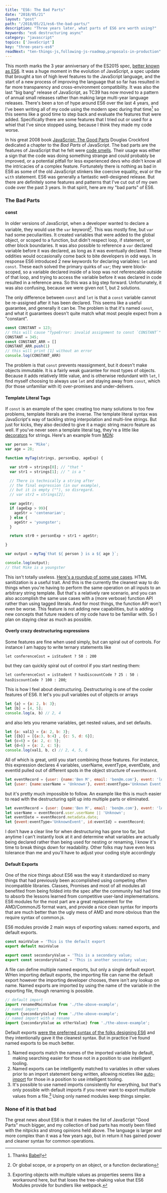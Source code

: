 ```yaml
---
title: "ES6: The Bad Parts"
date: "2018/05/21"
layout: "post"
path: "/2018/05/21/es6-the-bad-parts/"
description: "Three years later, what parts of ES6 are worth using?"
keywords: "es6 destructuring async"
category: "javascript"
topics: ['JavaScript']
key: "three-years-es6"
readNext: "ten-things-js,following-js-roadmap,proposals-in-production"
---
```


This month marks the 3 year anniversary of the ES2015 spec, [better known as ES6](https://benmccormick.org/2015/09/14/es5-es6-es2016-es-next-whats-going-on-with-javascript-versioning).  It was a huge moment in the evolution of JavaScript, a spec update that brought a ton of high level features to the JavaScript language, and the start of a new process of improving the language that so far has resulted in far more transparency and cross-environment compatibility.  It was also the last "big bang" release of JavaScript, as TC39 has now moved to a pattern of annual small releases rather than making large multi-year language releases.  There's been a ton of hype around ES6 over the last 4 years, and I've been writing all of my code using the modern spec during that time[^1] so this seems like a good time to step back and evaluate the features that were added.  Specifically there are some features that I tried out or used for a whiel that I've since stopped using, because I think they made my code worse.

In his great 2008 book [JavaScript: The Good Parts](https://amzn.to/2LJBY9z) Douglas Crockford dedicated a chapter to the *Bad Parts* of JavaScript.  The bad parts are the features of JavaScript that he felt were [code smells](https://en.wikipedia.org/wiki/Code_smell).  Their usage was either a sign that the code was doing something strange and could probably be improved, or a potential pitfall for less experienced devs who didn't know all the intricacies of a complex feature.  Fortunately there is nothing as bad in ES6 as some of the old JavaScript stinkers like coercive equality, eval or the `with` statement.  ES6 was generally a fantastic well-designed release. But there are definitely some features and patterns that I've cut out of my own code over the past 3 years. In that spirit, here are my "bad parts" of ES6.


### The Bad Parts

#### const

In older versions of JavaScript, when a developer wanted to declare a variable, they would use the `var` keyword[^2].  This was mostly fine, but `var` had some peculiarities.  It created variables that were added to the global object, or scoped to a function, but didn't respect loop, if statement, or other block boundaries.  It was also possible to reference a `var` declared variable before it was declared, as long as it was eventually declared. These oddities would occasionally come back to bite developers in odd ways.  In response ES6 introduced 2 new keywords for declaring variables: `let` and `const`.  These each solved the primary quirks of `var`; they were block-scoped, so a variable declared inside of a loop was not referencable outside of that loop, and trying to access the variable before it was declared in code resulted in a reference area.  So this was a big step forward.  Unfortunately, it was also confusing, because we were given not 1, but 2 solutions.

The only difference between `const` and `let` is that a `const` variable cannot be re-assigned after it has been declared.  This seems like a useful guarantee, and generally it can be.  The problem is that it's named `const`, and what it guarantees doesn't quite match what most people expect from a "constant".

```javascript
const CONSTANT = 123;
// this will cause "TypeError: invalid assignment to const `CONSTANT`"
CONSTANT = 345;
const CONSTANT_ARR = []
CONSTANT_ARR.push(1)
// this will print [1] without an error
console.log(CONSTANT_ARR)
```

The problem is that `const` prevents reassignment, but it doesn't make objects immutable.  It is a fairly weak guarantee for most types of objects.  Because it adds relatively little value, and is otherwise redundant with `let`, I find myself choosing to always use `let` and staying away from `const`, which (for those unfamiliar with it) over-promises and under-delivers.

#### Template Literal Tags

If `const` is an example of the spec creating too many solutions to too few problems, template literals are the inverse.  The template literal syntax was JavaScript's way of tackling string interpolation and multi-line strings.  But just for kicks, they also decided to give it a magic string macro feature as well.  If you've never seen a template literal tag, they're a little like [decorators](https://github.com/tc39/proposal-decorators) for strings.  Here's an example from [MDN](https://developer.mozilla.org/en-US/docs/Web/JavaScript/Reference/Template_literals):

```javascript
var person = 'Mike';
var age = 28;

function myTag(strings, personExp, ageExp) {

  var str0 = strings[0]; // "that "
  var str1 = strings[1]; // " is a "

  // There is technically a string after
  // the final expression (in our example),
  // but it is empty (""), so disregard.
  // var str2 = strings[2];

  var ageStr;
  if (ageExp > 99){
    ageStr = 'centenarian';
  } else {
    ageStr = 'youngster';
  }

  return str0 + personExp + str1 + ageStr;

}

var output = myTag`that ${ person } is a ${ age }`;

console.log(output);
// that Mike is a youngster
```

This isn't totally useless. [Here's a roundup of some use cases](https://codeburst.io/javascript-es6-tagged-template-literals-a45c26e54761).  HTML sanitization is a useful trait.  And this is the currently the cleanest way to do things when you're having to perform the same operation on all inputs to an arbitrary string template.  But that's a relatively rare scenario, and you can also accomplish the same use cases with a (more verbose) function API rather than using tagged literals.  And for most things, the function API won't even be worse.  This feature is not adding new capabilities, but is adding new concepts that future readers of my code have to be familiar with.  So I plan on staying clear as much as possible.

#### Overly crazy destructuring expressions

Some features are fine when used simply, but can spiral out of controls.  For instance I am happy to write ternary statements like

`let conferenceCost = isStudent ? 50 : 200`

but they can quickly spiral out of control if you start nesting them:

`let conferenceCost = isStudent ? hasDiscountCode ? 25 : 50 : hasDiscountCode ? 100 : 200`;

This is how I feel about destructuring.  Destructuring is one of the cooler features of ES6.  It let's you pull variables out of objects or arrays

```javascript
let {a} = {a: 2, b: 3};
let [b] = [4, 5];
console.log(a, b) // 2, 4
```

and also lets you rename variables, get nested values, and set defaults.

```javascript
let {a: val1} = {a: 2, b: 3};
let [{b}] = [{a:3, b:4} , {c: 5, d: 6}];
let {c=6} = {a: 2, c: 5};
let {d=6} = {a: 2, c: 5};
console.log(val1, b, c) // 2, 4, 5, 6
```

All of which is great, until you start combining those features.  For instance, this expression declares 4 variables, userName, eventType, eventDate, and eventId pulled out of different spots in the object structure of `eventRecord`.

```javascript
let eventRecord = {user: {name:'Ben M', email: 'ben@m.com'}, event: 'logged in, metadata: {date :'10-10-2017}, id:'123'};
let {user: {name:userName = 'Unknown'}, event:eventType='Unknown Event', metadata: [date: eventDate], id:eventId} = obj;
```

but it's pretty much impossible to follow.  An example like this is much easier to read with the destructuring split up into multiple parts or eliminated.

```javascript
let eventRecord = {user: {name:'Ben M', email: 'ben@m.com'}, event: 'logged in, metadata: {date :'10-10-2017}, id:'123'};
let userName = eventRecord.user.userName || 'Unknown';
let eventDate = eventRecord.metadata.date;
let {event:eventType='UnknownEvent', id:eventId} = eventRecord;
```

I don't have a clear line for when destructuring has gone too far, but anytime I can't instantly look at it and determine what variables are actually being declared rather than being used for nesting or renaming, I know it's time to break things down for readability.  Other folks may have even less tolerance than me and you'll have to adjust your coding style accordingly

#### Default Exports

One of the nice things about ES6 was the way it standardized so many things that had previously been accomplished using competing often incompatible libraries.  Classes, Promises and most of all modules all benefited from being folded into the spec after the community had had time to absorb the lessons learned from competitive user-land implementations.  ES6 modules for the most part are a great replacement for the AMD/CommonJS format wars, and provide a nice clean syntax for imports that are much better than the ugly mess of AMD and more obvious than the require syntax of common.js.

ES6 modules provide 2 main ways of exporting values: named exports, and default exports.

```javascript
const mainValue = 'This is the default export
export default mainValue

export const secondaryValue = 'This is a secondary value;
export const secondaryValue2 = 'This is another secondary value;
```

A file can define multiple named exports, but only a single default export.  WHen importing default exports, the importing file can name the default export however the importing developer chooses, there isn't any lookup on name.  Named exports are imported by using the name of the variable in the exporting file, though renaming is possible.

```javascript
// default import
import renamedMainValue from './the-above-example';
// named import
import {secondaryValue} from './the-above-example';
// named import with a rename
import {secondaryValue as otherValue} from './the-above-example';
```

Default exports [were the preferred syntax of the folks designing ES6](https://esdiscuss.org/topic/moduleimport#content-0) and they intentionally gave it the cleanest syntax.  But in practice I've found named exports to be much better.

1. Named exports match the names of the imported variable by default, making searching easier for those not in a position to use intelligent tooling.
2. Named exports can be intelligently matched to variables in other values prior to an import statement being written, allowing niceties like [auto-import](https://code.visualstudio.com/updates/v1_18#_auto-import-for-javascript-and-typescript) for those in a position to use intelligent tooling.
3. It's possible to use named imports consistently for everything, but that's only possible with default imports if you never want to export multiple values from a file.[^3] Using only named modules keep things simpler.

### None of it is that bad

The great news about ES6 is that it makes the list of JavaScript "Good Parts" much bigger, and my collection of bad parts has mostly been filled with the nitpicks and strong opinions held above.  The language is larger and more complex than it was a few years ago, but in return it has gained power and cleaner syntax for common operations.

[^1]: Thanks <a href="https://babeljs.io/learn-es2015/">Babel</a>!
[^2]: Or global scope, or a property on an object, or a function declaration
[^3]: Exporting objects with multiple values as properties seems like a workaround here, but that loses the tree-shaking value that ES6 Modules provide for bundlers like webpack.
